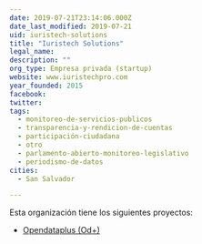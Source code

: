 ```yaml
---
date: 2019-07-21T23:14:06.000Z
date_last_modified: 2019-07-21
uid: iuristech-solutions
title: "Iuristech Solutions"
legal_name: 
description: ""
org_type: Empresa privada (startup)
website: www.iuristechpro.com
year_founded: 2015
facebook: 
twitter: 
tags:
  - monitoreo-de-servicios-publicos
  - transparencia-y-rendicion-de-cuentas
  - participación-ciudadana
  - otro
  - parlamento-abierto-monitoreo-legislativo
  - periodismo-de-datos
cities: 
  - San Salvador

---
```


Esta organización tiene los siguientes proyectos:

- [Opendataplus (Od+)](/proyectos/opendataplus-od)
